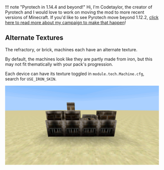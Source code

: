 !!! note "Pyrotech in 1.14.4 and beyond!"
    Hi, I'm Codetaylor, the creator of Pyrotech and I would love to work on moving the mod to more recent versions of Minecraft. If you'd like to see Pyrotech move beyond 1.12.2, [click here to read more about my campaign to make that happen](https://bit.ly/2KaxA3Hd)!

## Alternate Textures

The refractory, or brick, machines each have an alternate texture.

By default, the machines look like they are partly made from iron, but this may not fit thematically with your pack's progression.

Each device can have its texture toggled in `module.tech.Machine.cfg`, search for `USE_IRON_SKIN`.

![brick-machine-textures](img/brick-machine-textures.gif)